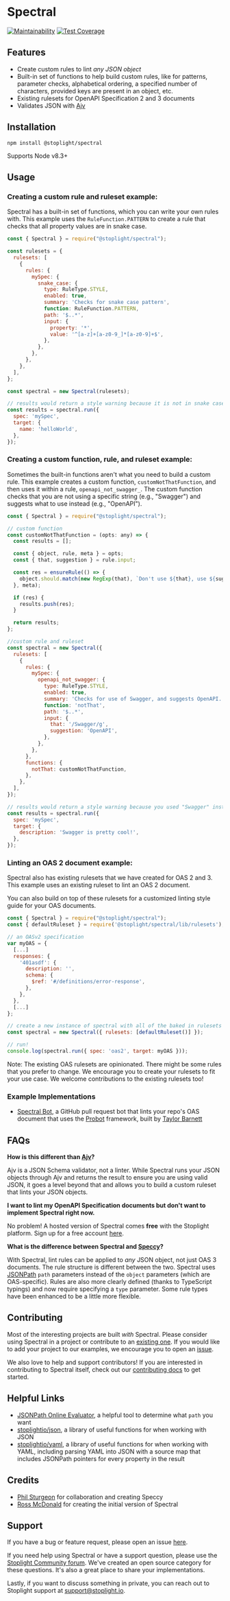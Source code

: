 # Spectral

[![Maintainability](https://api.codeclimate.com/v1/badges/1aa53502913a428f40ac/maintainability)](https://codeclimate.com/github/stoplightio/spectral/maintainability)
[![Test Coverage](https://api.codeclimate.com/v1/badges/1aa53502913a428f40ac/test_coverage)](https://codeclimate.com/github/stoplightio/spectral/test_coverage)

## Features

- Create custom rules to lint _any JSON object_
- Built-in set of functions to help build custom rules, like for patterns, parameter checks, alphabetical ordering, a specified number of characters, provided keys are present in an object, etc.
- Existing rulesets for OpenAPI Specification 2 and 3 documents
- Validates JSON with [Ajv](https://github.com/epoberezkin/ajv)

## Installation

```shell
npm install @stoplight/spectral
```

Supports Node v8.3+

## Usage

### Creating a custom rule and ruleset example:

Spectral has a built-in set of functions, which you can write your own rules with. This example uses the `RuleFunction.PATTERN` to create a rule that checks that all property values are in snake case.

```javascript
const { Spectral } = require("@stoplight/spectral");

const rulesets = {
  rulesets: [
    {
      rules: {
        mySpec: {
          snake_case: {
            type: RuleType.STYLE,
            enabled: true,
            summary: 'Checks for snake case pattern',
            function: RuleFunction.PATTERN,
            path: '$..*',
            input: {
              property: '*',
              value: '^[a-z]+[a-z0-9_]*[a-z0-9]+$',
            },
          },
        },
      },
    },
  ],
};

const spectral = new Spectral(rulesets);

// results would return a style warning because it is not in snake case pattern
const results = spectral.run({
  spec: 'mySpec',
  target: {
    name: 'helloWorld',
  },
});
```

### Creating a custom function, rule, and ruleset example:

Sometimes the built-in functions aren't what you need to build a custom rule. This example creates a custom function, `customNotThatFunction`, and then uses it within a rule, `openapi_not_swagger_`. The custom function checks that you are not using a specific string (e.g., "Swagger") and suggests what to use instead (e.g., "OpenAPI").

```javascript
const { Spectral } = require("@stoplight/spectral");

// custom function
const customNotThatFunction = (opts: any) => {
  const results = [];

  const { object, rule, meta } = opts;
  const { that, suggestion } = rule.input;

  const res = ensureRule(() => {
    object.should.match(new RegExp(that), `Don't use ${that}, use ${suggestion}!`);
  }, meta);

  if (res) {
    results.push(res);
  }

  return results;
};

//custom rule and ruleset
const spectral = new Spectral({
  rulesets: [
    {
      rules: {
        mySpec: {
          openapi_not_swagger: {
            type: RuleType.STYLE,
            enabled: true,
            summary: 'Checks for use of Swagger, and suggests OpenAPI.',
            function: 'notThat',
            path: '$..*',
            input: {
              that: '/Swagger/g',
              suggestion: 'OpenAPI',
            },
          },
        },
      },
      functions: {
        notThat: customNotThatFunction,
      },
    },
  ],
});

// results would return a style warning because you used "Swagger" instead of "OpenAPI"
const results = spectral.run({
  spec: 'mySpec',
  target: {
    description: 'Swagger is pretty cool!',
  },
});
```

### Linting an OAS 2 document example:

Spectral also has existing rulesets that we have created for OAS 2 and 3. This example uses an existing ruleset to lint an OAS 2 document.

You can also build on top of these rulesets for a customized linting style guide for your OAS documents.

```javascript
const { Spectral } = require("@stoplight/spectral");
const { defaultRuleset } = require('@stoplight/spectral/lib/rulesets');

// an OASv2 specification
var myOAS = {
  [...]
  responses: {
    '401asdf': {
      description: '',
      schema: {
        $ref: '#/definitions/error-response',
      },
    },
  },
  [...]
};

// create a new instance of spectral with all of the baked in rulesets
const spectral = new Spectral({ rulesets: [defaultRuleset()] });

// run!
console.log(spectral.run({ spec: 'oas2', target: myOAS }));
```

Note: The existing OAS rulesets are opinionated. There might be some rules that you prefer to change. We encourage you to create your rulesets to fit your use case. We welcome contributions to the existing rulesets too!

### Example Implementations

- [Spectral Bot](https://github.com/tbarn/spectral-bot), a GitHub pull request bot that lints your repo's OAS document that uses the [Probot](https://probot.github.io) framework, built by [Taylor Barnett](https://github.com/tbarn)

## FAQs

**How is this different than [Ajv](https://github.com/epoberezkin/ajv)?**

Ajv is a JSON Schema validator, not a linter. While Spectral runs your JSON objects through Ajv and returns the result to ensure you are using valid JSON, it goes a level beyond that and allows you to build a custom ruleset that lints your JSON objects.

**I want to lint my OpenAPI Specification documents but don't want to implement Spectral right now.**

No problem! A hosted version of Spectral comes **free** with the Stoplight platform. Sign up for a free account [here](https://stoplight.io/?utm_source=github&utm_campaign=spectral).

**What is the difference between Spectral and [Speccy](https://github.com/wework/speccy)?**

With Spectral, lint rules can be applied to _any_ JSON object, not just OAS 3 documents. The rule structure is different between the two. Spectral uses [JSONPath](http://goessner.net/articles/JsonPath/) `path` parameters instead of the `object` parameters (which are OAS-specific). Rules are also more clearly defined (thanks to TypeScript typings) and now require specifying a `type` parameter. Some rule types have been enhanced to be a little more flexible.

## Contributing

Most of the interesting projects are built _with_ Spectral. Please consider using Spectral in a project or contribute to an [existing one](#example-implementations). If you would like to add your project to our examples, we encourage you to open an [issue](https://github.com/stoplightio/spectral/issues).

We also love to help and support contributors! If you are interested in contributing to Spectral itself, check out our [contributing docs](CONTRIBUTING.md) to get started.

## Helpful Links

- [JSONPath Online Evaluator](http://jsonpath.com/), a helpful tool to determine what `path` you want
- [stoplightio/json](https://github.com/stoplightio/json), a library of useful functions for when working with JSON
- [stoplightio/yaml]((https://github.com/stoplightio/yaml)), a library of useful functions for when working with YAML, including parsing YAML into JSON with a source map that includes JSONPath pointers for every property in the result

## Credits

- [Phil Sturgeon](https://github.com/philsturgeon) for collaboration and creating Speccy
- [Ross McDonald](https://github.com/rossmcdonald) for creating the initial version of Spectral

## Support

If you have a bug or feature request, please open an issue [here](https://github.com/stoplightio/spectral/issues).

If you need help using Spectral or have a support question, please use the [Stoplight Community forum](https://community.stoplight.io). We've created an open source category for these questions. It's also a great place to share your implementations.

Lastly, if you want to discuss something in private, you can reach out to Stoplight support at [support@stoplight.io](mailto:support@stoplight.io).
